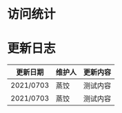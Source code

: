 # 访问统计
# 更新日志

| 更新日期 | 维护人 | 更新内容 |
| ----------------------- | --------------- | ---------------- |
|   2021/0703     |  蒸饺 | 测试内容 |
|   2021/0703 |  蒸饺 | 测试内容 |
